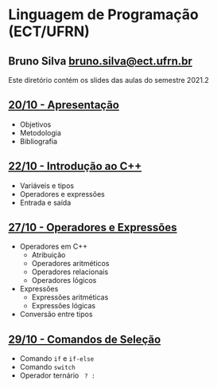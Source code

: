 # Linguagem de Programação (ECT/UFRN)

## Bruno Silva <bruno.silva@ect.ufrn.br>

Este diretório contém os slides das aulas do semestre 2021.2

## [20/10 - Apresentação](./01-intro)
 - Objetivos
 - Metodologia
 - Bibliografia

## [22/10 - Introdução ao C++](./02-cpp)
 - Variáveis e tipos
 - Operadores e expressões
 - Entrada e saída

## [27/10 - Operadores e Expressões](./03-operadores_e_expressoes/)
 - Operadores em C++
   - Atribuição
   - Operadores aritméticos
   - Operadores relacionais
   - Operadores lógicos
- Expressões
   - Expressões aritméticas
   - Expressões lógicas
- Conversão entre tipos

## [29/10 - Comandos de Seleção](./04-comandos_selecao/)
- Comando `if` e `if-else`
- Comando `switch`
- Operador ternário ` ? :`